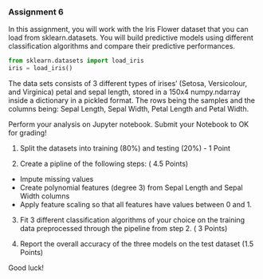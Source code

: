 ### Assignment 6

In this assignment, you will work with the Iris Flower dataset that you can load from sklearn.datasets. You will build predictive models using different classification algorithms and compare their predictive performances.

```python
from sklearn.datasets import load_iris
iris = load_iris()
```

The data sets consists of 3 different types of irises’ (Setosa, Versicolour, and Virginica) petal and sepal length, stored in a 150x4 numpy.ndarray inside a dictionary in a pickled format. The rows being the samples and the columns being: Sepal Length, Sepal Width, Petal Length and Petal Width.

Perform your analysis on Jupyter notebook. Submit your Notebook to OK for grading!

1. Split the datasets into training (80%) and testing (20%) - 1 Point

2. Create a pipline of the following steps: ( 4.5 Points)

- Impute missing values 
- Create polynomial features (degree 3) from Sepal Length and Sepal Width columns
- Apply feature scaling so that all features have values between 0 and 1.

3. Fit 3 different classification algorithms of your choice on the training data preprocessed through the pipeline from step 2. ( 3 Points)

4. Report the overall accuracy of the three models on the test dataset (1.5 Points)

Good luck!

